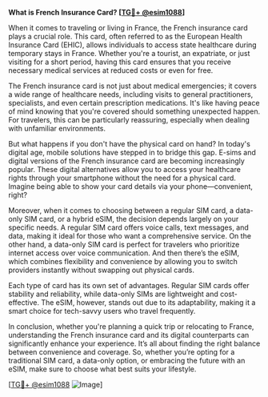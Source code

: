 **What is French Insurance Card? [[TG💪+ @esim1088](https://t.me/s/esim1088)]**

When it comes to traveling or living in France, the French insurance card plays a crucial role. This card, often referred to as the European Health Insurance Card (EHIC), allows individuals to access state healthcare during temporary stays in France. Whether you're a tourist, an expatriate, or just visiting for a short period, having this card ensures that you receive necessary medical services at reduced costs or even for free.

The French insurance card is not just about medical emergencies; it covers a wide range of healthcare needs, including visits to general practitioners, specialists, and even certain prescription medications. It's like having peace of mind knowing that you're covered should something unexpected happen. For travelers, this can be particularly reassuring, especially when dealing with unfamiliar environments.

But what happens if you don't have the physical card on hand? In today's digital age, mobile solutions have stepped in to bridge this gap. E-sims and digital versions of the French insurance card are becoming increasingly popular. These digital alternatives allow you to access your healthcare rights through your smartphone without the need for a physical card. Imagine being able to show your card details via your phone—convenient, right?

Moreover, when it comes to choosing between a regular SIM card, a data-only SIM card, or a hybrid eSIM, the decision depends largely on your specific needs. A regular SIM card offers voice calls, text messages, and data, making it ideal for those who want a comprehensive service. On the other hand, a data-only SIM card is perfect for travelers who prioritize internet access over voice communication. And then there’s the eSIM, which combines flexibility and convenience by allowing you to switch providers instantly without swapping out physical cards.

Each type of card has its own set of advantages. Regular SIM cards offer stability and reliability, while data-only SIMs are lightweight and cost-effective. The eSIM, however, stands out due to its adaptability, making it a smart choice for tech-savvy users who travel frequently.

In conclusion, whether you're planning a quick trip or relocating to France, understanding the French insurance card and its digital counterparts can significantly enhance your experience. It’s all about finding the right balance between convenience and coverage. So, whether you’re opting for a traditional SIM card, a data-only option, or embracing the future with an eSIM, make sure to choose what best suits your lifestyle.

[[TG💪+ @esim1088](https://t.me/s/esim1088) ![Image](https://i.postimg.cc/Y0z9fWf4/image.png)]